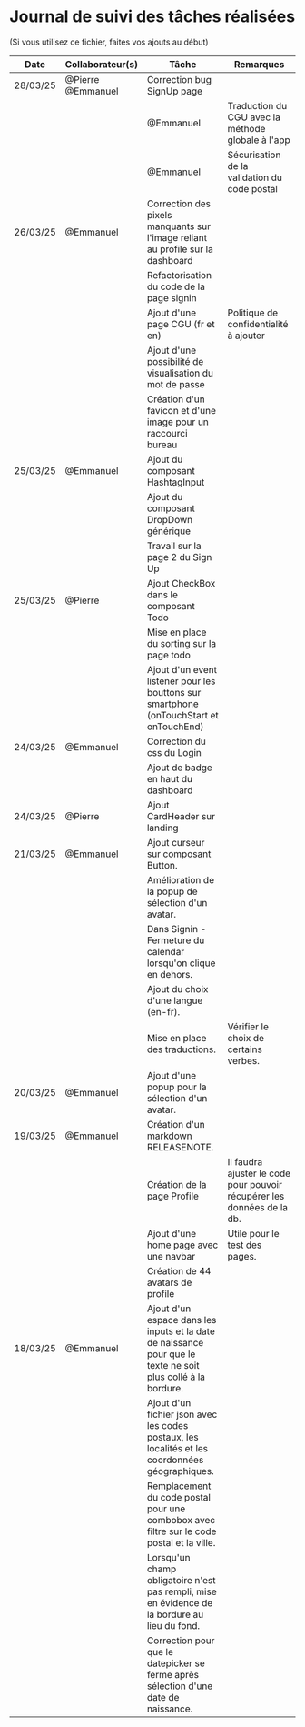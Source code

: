 # Journal de suivi des tâches réalisées

(Si vous utilisez ce fichier, faites vos ajouts au début)

| Date  | Collaborateur(s) | Tâche | Remarques |
|--------|-----------------|-------|-----------|
| 28/03/25 | @Pierre @Emmanuel | Correction bug SignUp page
||| @Emmanuel | Traduction du CGU avec la méthode globale à l'app 
||| @Emmanuel | Sécurisation de la validation du code postal
| 26/03/25 | @Emmanuel | Correction des pixels manquants sur l'image reliant au profile sur la dashboard
||| Refactorisation du code de la page signin
||| Ajout d'une page CGU (fr et en) | Politique de confidentialité à ajouter
||| Ajout d'une possibilité de visualisation du mot de passe
||| Création d'un favicon et d'une image pour un raccourci bureau
| 25/03/25 | @Emmanuel | Ajout du composant HashtagInput
||| Ajout du composant DropDown générique
||| Travail sur la page 2 du Sign Up
| 25/03/25 | @Pierre | Ajout CheckBox dans le composant Todo
||| Mise en place du sorting sur la page todo
||| Ajout d'un event listener pour les bouttons sur smartphone (onTouchStart et onTouchEnd)
| 24/03/25 | @Emmanuel | Correction du css du Login
||| Ajout de badge en haut du dashboard
| 24/03/25 | @Pierre | Ajout CardHeader sur landing
| 21/03/25 | @Emmanuel | Ajout curseur sur composant Button.
||| Amélioration de la popup de sélection d'un avatar.
||| Dans Signin - Fermeture du calendar lorsqu'on clique en dehors.
||| Ajout du choix d'une langue (en-fr).
||| Mise en place des traductions. | Vérifier le choix de certains verbes.
| 20/03/25 | @Emmanuel | Ajout d'une popup pour la sélection d'un avatar.
| 19/03/25 | @Emmanuel | Création d'un markdown RELEASENOTE.
|||Création de la page Profile | Il faudra ajuster le code pour pouvoir récupérer les données de la db.
|||Ajout d'une home page avec une navbar | Utile pour le test des pages.
|||Création de 44 avatars de profile
| 18/03/25 | @Emmanuel | Ajout d'un espace dans les inputs et la date de naissance pour que le texte ne soit plus collé à la bordure.
||| Ajout d'un fichier json avec les codes postaux, les localités et les coordonnées géographiques. 
||| Remplacement du code postal pour une combobox avec filtre sur le code postal et la ville. 
||| Lorsqu'un champ obligatoire n'est pas rempli, mise en évidence de la bordure au lieu du fond.
||| Correction pour que le datepicker se ferme après sélection d'une date de naissance.